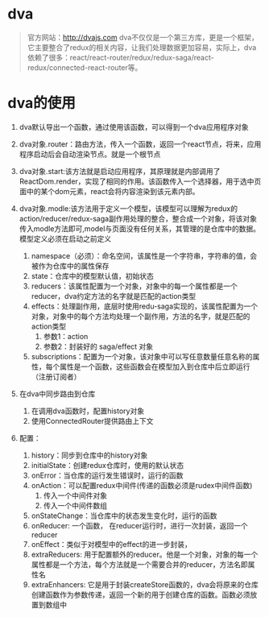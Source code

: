# dva

> 官方网站：http://dvajs.com
> dva不仅仅是一个第三方库，更是一个框架，它主要整合了redux的相关内容，让我们处理数据更加容易，实际上，dva依赖了很多：react/react-router/redux/redux-saga/react-redux/connected-react-router等。

# dva的使用

1. dva默认导出一个函数，通过使用该函数，可以得到一个dva应用程序对象


2. dva对象.router：路由方法，传入一个函数，返回一个react节点，将来，应用程序启动后会自动渲染节点。就是一个根节点

3. dva对象.start:该方法就是启动应用程序，其原理就是内部调用了ReactDom.render，实现了相同的作用。该函数传入一个选择器，用于选中页面中的某个dom元素，react会将内容渲染到该元素内部。

4. dva对象.modle:该方法用于定义一个模型，该模型可以理解为redux的action/reducer/redux-saga副作用处理的整合，整合成一个对象，将该对象传入modle方法即可,model与页面没有任何关系，其管理的是仓库中的数据。模型定义必须在启动之前定义
   1. namespace（必须）：命名空间，该属性是一个字符串，字符串的值，会被作为仓库中的属性保存
   2. state：仓库中的模型默认值，初始状态
   3. reducers：该属性配置为一个对象，对象中的每一个属性都是一个reducer，dva约定方法的名字就是匹配的action类型
   4. effects：处理副作用，底层时使用redu-saga实现的，该属性配置为一个对象，对象中的每个方法均处理一个副作用，方法的名字，就是匹配的action类型
      1. 参数1：action
      2. 参数2：封装好的 saga/effect 对象
   5. subscriptions：配置为一个对象，该对象中可以写任意数量任意名称的属性，每个属性是一个函数，这些函数会在模型加入到仓库中后立即运行（注册订阅者）

5. 在dva中同步路由到仓库
   1. 在调用dva函数时，配置history对象
   2. 使用ConnectedRouter提供路由上下文

6. 配置：
   1. history：同步到仓库中的history对象
   2. initialState：创建redux仓库时，使用的默认状态
   3. onError：当仓库的运行发生错误时，运行的函数
   4. onAction：可以配置redux中间件(传递的函数必须是rudex中间件函数)
      1. 传入一个中间件对象
      2. 传入一个中间件数组
   5. onStateChange：当仓库中的状态发生变化时，运行的函数
   6. onReducer: 一个函数， 在reducer运行时，进行一次封装，返回一个reducer
   7. onEffect：类似于对模型中的effect的进一步封装，
   8. extraReducers: 用于配置额外的reducer。他是一个对象，对象的每一个属性都是一个方法，每个方法就是一个需要合并的reducer，方法名即属性名
   9. extraEnhancers: 它是用于封装createStore函数的，dva会将原来的仓库创建函数作为参数传递，返回一个新的用于创建仓库的函数。函数必须放置到数组中
